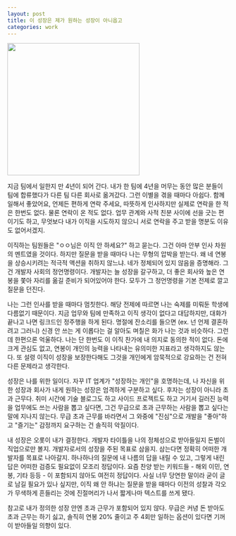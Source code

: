 ```yaml
---
layout: post
title: 이 성장은 제가 원하는 성장이 아니옵고
categories: work
---
```


<img src="{{ site.baseurl }}/thumbnails/220317.png" width="300" />

지금 팀에서 일한지 만 4년이 되어 간다. 내가 한 팀에 4년을 머무는 동안 많은 분들이 팀에 합류했다가 다른 팀 다른 회사로 옮겨갔다. 그런 이별을 겪을 때마다 아쉽다. 함께 일해서 좋았어요, 언제든 편하게 연락 주세요, 따뜻하게 인사하지만 실제로 연락을 한 적은 한번도 없다. 물론 연락이 온 적도 없다. 업무 관계와 사적 친분 사이에 선을 긋는 편이기도 하고, 무엇보다 내가 이직을 시도하지 않으니 서로 연락을 주고 받을 명분도 이유도 없어서겠지.

이직하는 팀원들은 "ㅇㅇ님은 이직 안 하세요?" 하고 묻는다. 그건 아마 안부 인사 차원의 멘트였을 것이다. 하지만 질문을 받을 때마다 나는 무형의 압박을 받는다. 왜 네 연봉을 상승시키려는 적극적 액션을 취하지 않느냐. 네가 정체되어 있지 않음을 증명해라. 그건 개발자 사회의 정언명령이다. 개발자는 늘 성장을 갈구하고, 더 좋은 회사와 높은 연봉을 쫓아 자리를 옮길 준비가 되어있어야 한다. 모두가 그 정언명령을 기본 전제로 깔고 질문을 던진다.

나는 그런 인사를 받을 때마다 멈칫한다. 해당 전제에 따르면 나는 숙제를 미뤄둔 학생에 다름없기 때문이다. 지금 업무와 팀에 만족하고 이직 생각이 없다고 대답하지만, 대화가 끝나고 나면 링크드인 정주행을 하게 된다. 명절에 잔소리를 들으면 (ex. 넌 언제 결혼하려고 그러니) 신경 안 쓰는 게 이롭다는 걸 알아도 며칠은 화가 나는 것과 비슷하다. 그런데 한편으론 억울하다. 나는 단 한번도 이 이직 찬가에 내 의지로 동의한 적이 없다. 돈에 크게 관심도 없고, 연봉이 개인의 능력을 나타내는 유의미한 지표라고 생각하지도 않는다. 또 설령 이직이 성장을 보장한다해도 그것을 개인에게 암묵적으로 강요하는 건 전혀 다른 문제라고 생각한다. 

성장은 나를 위한 일이다. 자꾸 IT 업계가 "성장하는 개인"을 호명하는데, 나 자신을 위한 성장과 회사가 내게 원하는 성장은 엄격하게 구분하고 싶다. 후자는 성장이 아니라 초과 근무다. 취미 시간에 기술 블로그도 하고 사이드 프로젝트도 하고 거기서 길러진 능력을 업무에도 쓰는 사람을 뽑고 싶다면, 그건 무급으로 초과 근무하는 사람을 뽑고 싶다는 말에 지나지 않는다. 무급 초과 근무를 바라면서 그 와중에 "진심"으로 개발을 "좋아"하고 "즐기는" 감정까지 요구하는 건 솔직히 악질이다. 

내 성장은 오롯이 내가 결정한다. 개발자 타이틀을 나의 정체성으로 받아들일지 돈벌이 직업으로만 볼지. 개발자로서의 성장을 주된 목표로 삼을지. 삼는다면 정확히 어떠한 개발자를 목표로 나아갈지. 하나하나의 질문에 내 나름의 답을 내릴 수 있고, 그렇게 내린 답은 어떠한 검증도 필요없이 모조리 정답이다. 요즘 찬양 받는 키워드들 - 해외 이민, 연봉, 기타 등등 - 이 포함되지 않아도 여전히 정답이다. 사실 너무 당연한 말이라 굳이 글로 남길 필요가 있나 싶지만, 이직 왜 안 하냐는 질문을 받을 때마다 이전의 성찰과 각오가 무색하게 흔들리는 것에 진절머리가 나서 짧게나마 텍스트를 쓰게 됐다.

참고로 내가 정의한 성장 안엔 초과 근무가 포함되어 있지 않다. 무급은 커녕 돈 받아도 초과 근무는 하기 싫고, 솔직히 연봉 20% 줄이고 주 4회만 일하는 옵션이 있다면 기꺼이 받아들일 의향이 있다.
